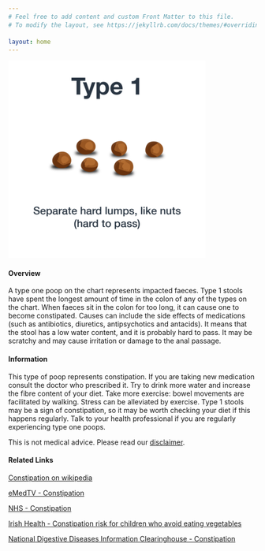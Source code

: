 ```yaml
---
# Feel free to add content and custom Front Matter to this file.
# To modify the layout, see https://jekyllrb.com/docs/themes/#overriding-theme-defaults

layout: home
---
```


<img src="/assets/web-stool-type1.png" alt="BSC Type One" height="400" width="400"/>

#### Overview

A type one poop on the chart represents impacted faeces. Type 1 stools have spent the longest amount of time in the colon of any of the types on the chart. When faeces sit in the colon for too long, it can cause one to become constipated. Causes can include the side effects of medications (such as antibiotics, diuretics, antipsychotics and antacids). It means that the stool has a low water content, and it is probably hard to pass. It may be scratchy and may cause irritation or damage to the anal passage.

#### Information

This type of poop represents constipation. If you are taking new medication consult the doctor who prescribed it. Try to drink more water and increase the fibre content of your diet. Take more exercise: bowel movements are facilitated by walking. Stress can be alleviated by exercise. Type 1 stools may be a sign of constipation, so it may be worth checking your diet if this happens regularly. Talk to your health professional if you are regularly experiencing type one poops.

This is not medical advice. Please read our [disclaimer](/disclaimer "Disclaimer").

#### Related Links

[Constipation on wikipedia](https://en.wikipedia.org/wiki/Constipation "Constipation on wikipedia")

[eMedTV - Constipation](http://constipation.emedtv.com/constipation/constipation.html)  
  
[NHS - Constipation](http://www.nhs.uk/Conditions/Constipation/Pages/Introduction.aspx)  
  
[Irish Health - Constipation risk for children who avoid eating vegetables](http://www.irishhealth.com/article.html?id=18356)  
  
[National Digestive Diseases Information Clearinghouse - Constipation](http://digestive.niddk.nih.gov/ddiseases/pubs/constipation/)
